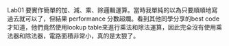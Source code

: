 Lab01 要實作簡單的加、減、乘、除邏輯運算。當時我單純的以為只要順順地寫過去就可以了，但結果 performance 分數超爛。看到其他同學分享的best code才知道，他們竟然使用lookup table來進行乘法和除法運算，因此完全沒有使用乘法器和除法器，電路面積非常小，真的是太狠了。
